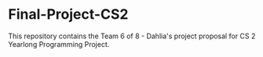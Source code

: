 # Final-Project-CS2
This repository contains the Team 6 of 8 - Dahlia's project proposal for CS 2 Yearlong Programming Project.

